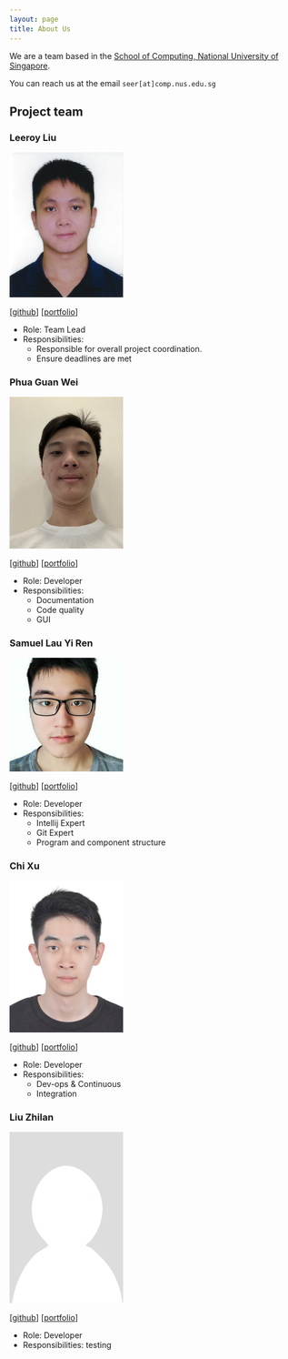 ```yaml
---
layout: page
title: About Us
---
```


We are a team based in the [School of Computing, National University of Singapore](http://www.comp.nus.edu.sg).

You can reach us at the email `seer[at]comp.nus.edu.sg`

## Project team

### Leeroy Liu

<img src="images/leeroy999.png" width="200px">

[[github](https://github.com/leeroy999)]
[[portfolio](team/johndoe.md)]

* Role: Team Lead
* Responsibilities:
    * Responsible for overall project coordination.
    * Ensure deadlines are met

### Phua Guan Wei

<img src="images/gwphua.png" width="200px">

[[github](http://github.com/gwphua)]
[[portfolio](team/johndoe.md)]

* Role: Developer
* Responsibilities:
    * Documentation
    * Code quality
    * GUI

### Samuel Lau Yi Ren

<img src="images/samuel-bit-prog.png" width="200px">

[[github](http://github.com/samuel-bit-prog)]
[[portfolio](team/johndoe.md)]

* Role: Developer
* Responsibilities:
    * Intellij Expert
    * Git Expert
    * Program and component structure

### Chi Xu

<img src="images/tsiyuk.png" width="200px">

[[github](http://github.com/tsiyuk)]
[[portfolio](team/johndoe.md)]

* Role: Developer
* Responsibilities:
    * Dev-ops & Continuous
    * Integration

### Liu Zhilan

<img src="images/liuzhi1an.png" width="200px">

[[github](http://github.com/liuzhi1an)] [[portfolio](team/johndoe.md)]

* Role: Developer
* Responsibilities: testing
